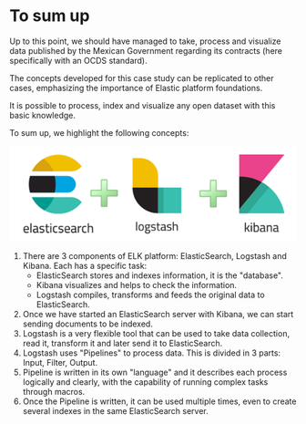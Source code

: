 # To sum up

Up to this point, we should have managed to take, process and visualize data published by the Mexican Government regarding its contracts (here specifically with an OCDS standard).

The concepts developed for this case study can be replicated to other cases,
emphasizing the importance of Elastic platform foundations.

It is possible to process, index and visualize any open dataset with this basic knowledge.

To sum up, we highlight the following concepts:

![Plataforma ELK](elk.png "ELK Platform")

1. There are 3 components of ELK platform: ElasticSearch, Logstash and Kibana. Each has a specific task:
    - ElasticSearch stores and indexes information, it is the "database".
    - Kibana visualizes and helps to check the information.
    - Logstash compiles, transforms and feeds the original data to ElasticSearch.
1. Once we have started an ElasticSearch server with Kibana, we can start sending documents to be indexed.
1. Logstash is a very flexible tool that can be used to take data collection, read it, transform it and later send it to ElasticSearch.
1. Logstash uses "Pipelines" to process data. This is divided in 3 parts: Input, Filter, Output.
1. Pipeline is written in its own "language" and it describes each process logically and clearly, with the capability of running complex tasks through macros.
1. Once the Pipeline is written, it can be used multiple times, even to create several indexes in the same ElasticSearch server.
